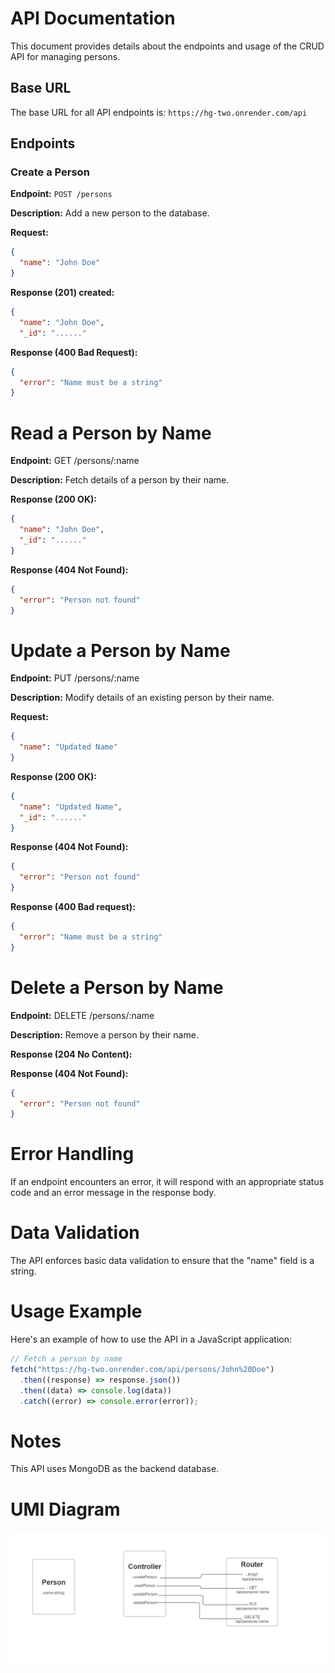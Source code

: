 # API Documentation

This document provides details about the endpoints and usage
of the CRUD API for managing persons.

## Base URL

The base URL for all API endpoints is:
`https://hg-two.onrender.com/api`

## Endpoints

### Create a Person

**Endpoint:** `POST /persons`

**Description:** Add a new person to the database.

**Request:**

```json
{
  "name": "John Doe"
}
```

**Response (201) created:**

```json
{
  "name": "John Doe",
  "_id": "......"

```

**Response (400 Bad Request):**

```json
{
  "error": "Name must be a string"
}
```

# Read a Person by Name

**Endpoint:** GET /persons/:name

**Description:** Fetch details of a person by their name.

**Response (200 OK):**

```json
{
  "name": "John Doe",
  "_id": "......"
}
```

**Response (404 Not Found):**

```json
{
  "error": "Person not found"
}
```

# Update a Person by Name

**Endpoint:** PUT /persons/:name

**Description:** Modify details of an existing person by
their name.

**Request:**

```json
{
  "name": "Updated Name"
}
```

**Response (200 OK):**

```json
{
  "name": "Updated Name",
  "_id": "......"
}
```

**Response (404 Not Found):**

```json
{
  "error": "Person not found"
}
```

**Response (400 Bad request):**

```json
{
  "error": "Name must be a string"
}
```

# Delete a Person by Name

**Endpoint:** DELETE /persons/:name

**Description:** Remove a person by their name.

**Response (204 No Content):**

**Response (404 Not Found):**

```json
{
  "error": "Person not found"
}
```

# Error Handling

If an endpoint encounters an error, it will respond with an
appropriate status code and an error message in the response
body.

# Data Validation

The API enforces basic data validation to ensure that the
"name" field is a string.

# Usage Example

Here's an example of how to use the API in a JavaScript
application:

```javascript
// Fetch a person by name
fetch("https://hg-two.onrender.com/api/persons/John%20Doe")
  .then((response) => response.json())
  .then((data) => console.log(data))
  .catch((error) => console.error(error));
```

# Notes

This API uses MongoDB as the backend database.

# UMI Diagram

![Sample Image](UMI-.png)
